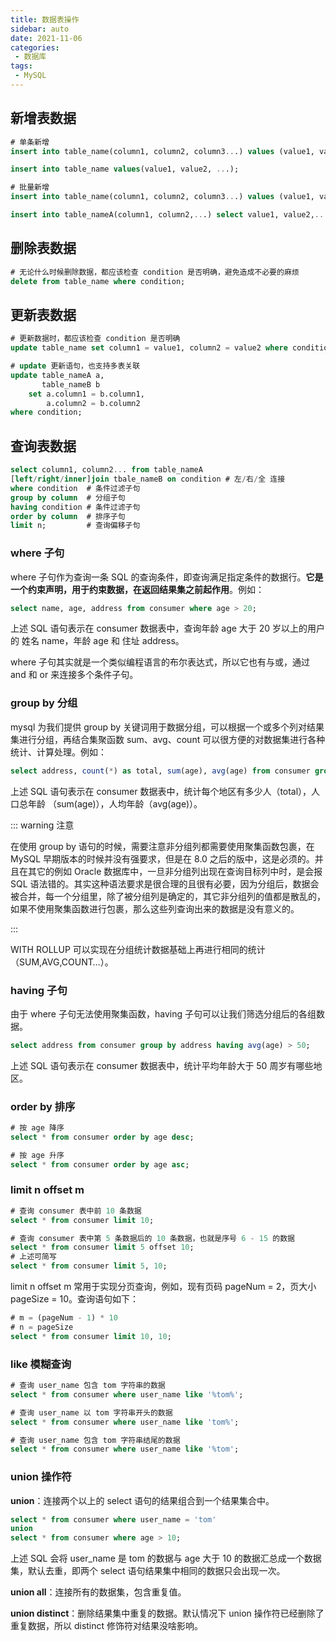 ```yaml
---
title: 数据表操作
sidebar: auto
date: 2021-11-06
categories:
 - 数据库
tags:
 - MySQL
---
```


## 新增表数据

``` sql
# 单条新增
insert into table_name(column1, column2, column3...) values (value1, value2, value3...);

insert into table_name values(value1, value2, ...); 

# 批量新增
insert into table_name(column1, column2, column3...) values (value1, value2, value3...),(value1, value2, value3...)...;

insert into table_nameA(column1, column2,...) select value1, value2,... from table_nameB;
```



## 删除表数据

``` sql
# 无论什么时候删除数据，都应该检查 condition 是否明确，避免造成不必要的麻烦
delete from table_name where condition;
```



## 更新表数据

``` sql
# 更新数据时，都应该检查 condition 是否明确
update table_name set column1 = value1, column2 = value2 where condition;

# update 更新语句，也支持多表关联
update table_nameA a,
	   table_nameB b
	set a.column1 = b.column1,
		a.column2 = b.column2
where condition;

```



## 查询表数据

``` sql
select column1, column2... from table_nameA
[left/right/inner]join tbale_nameB on condition # 左/右/全 连接
where condition  # 条件过滤子句
group by column	 # 分组子句	
having condition # 条件过滤子句
order by column  # 排序子句
limit n;		 # 查询偏移子句	
```



### where 子句

where 子句作为查询一条 SQL 的查询条件，即查询满足指定条件的数据行。**它是一个约束声明，用于约束数据，在返回结果集之前起作用**。例如：

``` sql
select name, age, address from consumer where age > 20;
```

上述 SQL 语句表示在  consumer 数据表中，查询年龄 age 大于 20 岁以上的用户的 姓名 name，年龄 age 和 住址 address。

where 子句其实就是一个类似编程语言的布尔表达式，所以它也有与或，通过 and 和 or 来连接多个条件子句。



### group by 分组

mysql 为我们提供 group by 关键词用于数据分组，可以根据一个或多个列对结果集进行分组，再结合集聚函数 sum、avg、count 可以很方便的对数据集进行各种统计、计算处理。例如：

``` sql
select address, count(*) as total, sum(age), avg(age) from consumer group by address;
```

上述 SQL 语句表示在 consumer 数据表中，统计每个地区有多少人（total），人口总年龄 （sum(age)），人均年龄（avg(age)）。

::: warning 注意

在使用 group by 语句的时候，需要注意非分组列都需要使用聚集函数包裹，在 MySQL 早期版本的时候并没有强要求，但是在 8.0 之后的版中，这是必须的。并且在其它的例如 Oracle 数据库中，一旦非分组列出现在查询目标列中时，是会报 SQL 语法错的。其实这种语法要求是很合理的且很有必要，因为分组后，数据会被合并，每一个分组里，除了被分组列是确定的，其它非分组列的值都是散乱的，如果不使用聚集函数进行包裹，那么这些列查询出来的数据是没有意义的。   

:::

WITH ROLLUP 可以实现在分组统计数据基础上再进行相同的统计（SUM,AVG,COUNT…）。



### having 子句

由于 where 子句无法使用聚集函数，having 子句可以让我们筛选分组后的各组数据。

``` sql
select address from consumer group by address having avg(age) > 50;
```

上述 SQL 语句表示在 consumer 数据表中，统计平均年龄大于 50 周岁有哪些地区。



### order by 排序

``` sql
# 按 age 降序
select * from consumer order by age desc;

# 按 age 升序
select * from consumer order by age asc;
```



### limit n offset m

``` sql
# 查询 consumer 表中前 10 条数据
select * from consumer limit 10;

# 查询 consumer 表中第 5 条数据后的 10 条数据，也就是序号 6 - 15 的数据
select * from consumer limit 5 offset 10;
# 上述可简写
select * from consumer limit 5, 10;
```

limit n offset m 常用于实现分页查询，例如，现有页码 pageNum = 2，页大小 pageSize = 10。查询语句如下：

``` sql
# m = (pageNum - 1) * 10
# n = pageSize
select * from consumer limit 10, 10;
```



### like 模糊查询

``` sql
# 查询 user_name 包含 tom 字符串的数据
select * from consumer where user_name like '%tom%';

# 查询 user_name 以 tom 字符串开头的数据
select * from consumer where user_name like 'tom%';

# 查询 user_name 包含 tom 字符串结尾的数据
select * from consumer where user_name like '%tom';
```



### union 操作符

**union**：连接两个以上的 select 语句的结果组合到一个结果集合中。

``` sql
select * from consumer where user_name = 'tom'
union
select * from consumer where age > 10;
```

上述 SQL 会将 user_name 是 tom 的数据与  age 大于 10 的数据汇总成一个数据集，默认去重，即两个 select 语句结果集中相同的数据只会出现一次。

**union all**：连接所有的数据集，包含重复值。

**union distinct**：删除结果集中重复的数据。默认情况下 union 操作符已经删除了重复数据，所以 distinct 修饰符对结果没啥影响。











